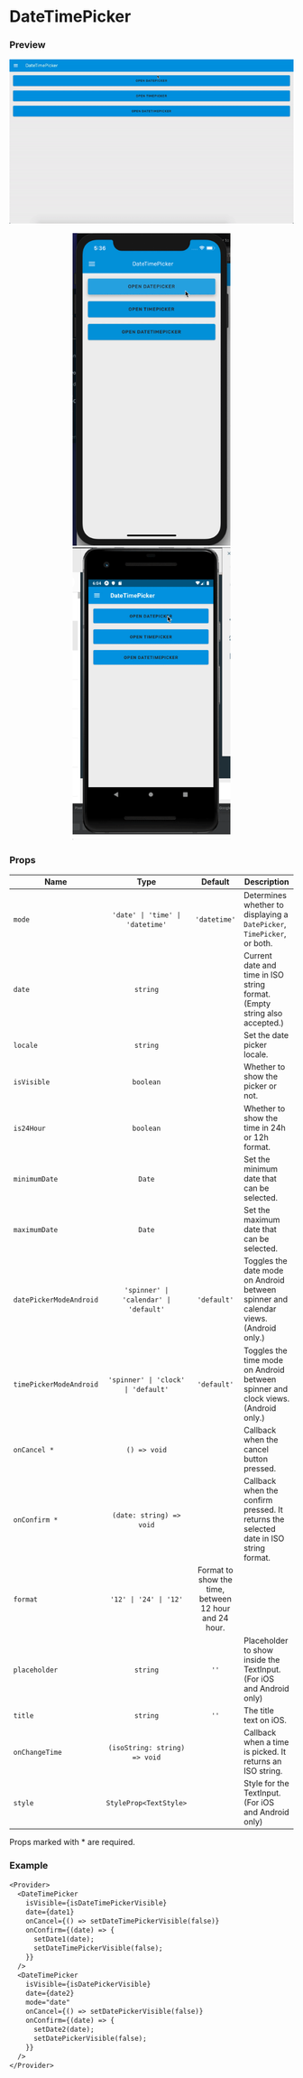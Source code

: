 # DateTimePicker

### Preview

<p align="center">
  <img src="../assets/datetimepicker_web_preview.gif">
</p>
<p align="center">
  <img src="../assets/datetimepicker_ios_preview.gif" width="280">
  <img src="../assets/datetimepicker_android_preview.gif" width="280">
</p>

### Props

| Name                    |                  Type                  |                        Default                        | Description                                                                           |
| ----------------------- | :------------------------------------: | :---------------------------------------------------: | ------------------------------------------------------------------------------------- |
| `mode`                  |    `'date' \| 'time' \| 'datetime'`    |                     `'datetime'`                      | Determines whether to displaying a `DatePicker`, `TimePicker`, or both.               |
| `date`                  |                `string`                |                                                       | Current date and time in ISO string format. (Empty string also accepted.)             |
| `locale`                |                `string`                |                                                       | Set the date picker locale.                                                           |
| `isVisible`             |               `boolean`                |                                                       | Whether to show the picker or not.                                                    |
| `is24Hour`              |               `boolean`                |                                                       | Whether to show the time in 24h or 12h format.                                        |
| `minimumDate`           |                 `Date`                 |                                                       | Set the minimum date that can be selected.                                            |
| `maximumDate`           |                 `Date`                 |                                                       | Set the maximum date that can be selected.                                            |
| `datePickerModeAndroid` | `'spinner' \| 'calendar' \| 'default'` |                      `'default'`                      | Toggles the date mode on Android between spinner and calendar views. (Android only.)  |
| `timePickerModeAndroid` |  `'spinner' \| 'clock' \| 'default'`   |                      `'default'`                      | Toggles the time mode on Android between spinner and clock views. (Android only.)     |
| `onCancel *`            |              `() => void`              |                                                       | Callback when the cancel button pressed.                                              |
| `onConfirm *`           |        `(date: string) => void`        |                                                       | Callback when the confirm pressed. It returns the selected date in ISO string format. |
| `format`                |         `'12' \| '24' \| '12'`         | Format to show the time, between 12 hour and 24 hour. |
| `placeholder`           |                `string`                |                         `''`                          | Placeholder to show inside the TextInput. (For iOS and Android only)                  |
| `title`                 |                `string`                |                         `''`                          | The title text on iOS.                                                                |
| `onChangeTime`          |     `(isoString: string) => void`      |                                                       | Callback when a time is picked. It returns an ISO string.                             |
| `style`                 |         `StyleProp<TextStyle>`         |                                                       | Style for the TextInput. (For iOS and Android only)                                   |

Props marked with \* are required.

### Example

```tsx
<Provider>
  <DateTimePicker
    isVisible={isDateTimePickerVisible}
    date={date1}
    onCancel={() => setDateTimePickerVisible(false)}
    onConfirm={(date) => {
      setDate1(date);
      setDateTimePickerVisible(false);
    }}
  />
  <DateTimePicker
    isVisible={isDatePickerVisible}
    date={date2}
    mode="date"
    onCancel={() => setDatePickerVisible(false)}
    onConfirm={(date) => {
      setDate2(date);
      setDatePickerVisible(false);
    }}
  />
</Provider>
```
